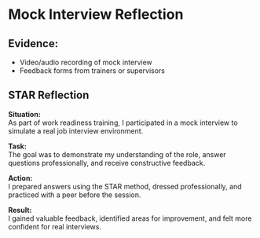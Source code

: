 # Mock Interview Reflection

## Evidence:
- Video/audio recording of mock interview
- Feedback forms from trainers or supervisors

## STAR Reflection

**Situation:**  
As part of work readiness training, I participated in a mock interview to simulate a real job interview environment.

**Task:**  
The goal was to demonstrate my understanding of the role, answer questions professionally, and receive constructive feedback.

**Action:**  
I prepared answers using the STAR method, dressed professionally, and practiced with a peer before the session.

**Result:**  
I gained valuable feedback, identified areas for improvement, and felt more confident for real interviews.

